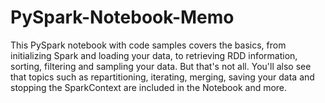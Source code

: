 # PySpark-Notebook-Memo
This PySpark notebook with code samples covers the basics, from initializing Spark and loading your data, to retrieving RDD information, sorting, filtering and sampling your data. But that's not all. You'll also see that topics such as repartitioning, iterating, merging, saving your data and stopping the SparkContext are included in the Notebook and more.
